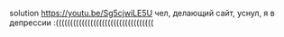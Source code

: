 solution https://youtu.be/Sg5cjwiLE5U
чел, делающий сайт, уснул, я в депрессии :((((((((((((((((((((((((((((((((((

